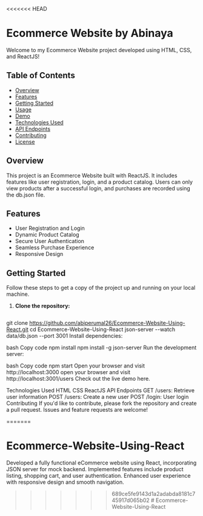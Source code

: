 <<<<<<< HEAD
# Ecommerce Website by Abinaya

Welcome to my Ecommerce Website project developed using HTML, CSS, and ReactJS!

## Table of Contents
- [Overview](#overview)
- [Features](#features)
- [Getting Started](#getting-started)
- [Usage](#usage)
- [Demo](#demo)
- [Technologies Used](#technologies-used)
- [API Endpoints](#api-endpoints)
- [Contributing](#contributing)
- [License](#license)

## Overview
This project is an Ecommerce Website built with ReactJS. It includes features like user registration, login, and a product catalog. Users can only view products after a successful login, and purchases are recorded using the db.json file.

## Features
- User Registration and Login
- Dynamic Product Catalog
- Secure User Authentication
- Seamless Purchase Experience
- Responsive Design

## Getting Started
Follow these steps to get a copy of the project up and running on your local machine.

1. **Clone the repository:**
   ```bash
  git clone https://github.com/abiperumal26/Ecommerce-Website-Using-React.git
   cd Ecommerce-Website-Using-React
   json-server --watch data/db.json --port 3001
Install dependencies:

bash
Copy code
npm install
npm install -g json-server
Run the development server:

bash
Copy code
npm start
Open your browser and visit http://localhost:3000
open your browser and visit http://localhost:3001/users
Check out the live demo here.

Technologies Used
HTML
CSS
ReactJS
API Endpoints
GET /users: Retrieve user information
POST /users: Create a new user
POST /login: User login
Contributing
If you'd like to contribute, please fork the repository and create a pull request. Issues and feature requests are welcome!

=======
# Ecommerce-Website-Using-React
Developed a fully functional eCommerce website using React, incorporating JSON server for mock backend. Implemented features include product listing, shopping cart, and user authentication. Enhanced user experience with responsive design and smooth navigation.
>>>>>>> 689ce5fe9143d1a2adabda8181c745917d065b02
#   E c o m m e r c e - W e b s i t e - U s i n g - R e a c t  
 
